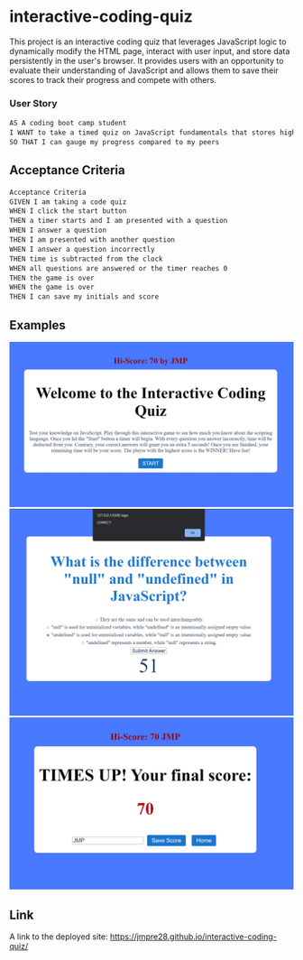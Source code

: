 # interactive-coding-quiz
This project is an interactive coding quiz that leverages JavaScript logic to dynamically modify the HTML page, interact with user input, and store data persistently in the user's browser. It provides users with an opportunity to evaluate their understanding of JavaScript and allows them to save their scores to track their progress and compete with others.

### User Story
```md
AS A coding boot camp student
I WANT to take a timed quiz on JavaScript fundamentals that stores high scores
SO THAT I can gauge my progress compared to my peers
```

## Acceptance Criteria
```md
Acceptance Criteria
GIVEN I am taking a code quiz
WHEN I click the start button
THEN a timer starts and I am presented with a question
WHEN I answer a question
THEN I am presented with another question
WHEN I answer a question incorrectly
THEN time is subtracted from the clock
WHEN all questions are answered or the timer reaches 0
THEN the game is over
WHEN the game is over
THEN I can save my initials and score
```
## Examples

<img src="./assets/images/home-page.jpg" alt="quiz homepage">

<img src="./assets/images/answer-feedback.jpg" alt="quiz homepage">

<img src="./assets/images/saved-score.jpg" alt="quiz homepage">

## Link

A link to the deployed site: https://jmpre28.github.io/interactive-coding-quiz/
